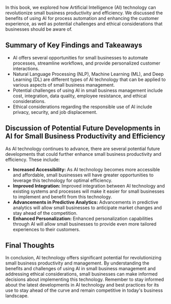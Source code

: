 
In this book, we explored how Artificial Intelligence (AI) technology can revolutionize small business productivity and efficiency. We discussed the benefits of using AI for process automation and enhancing the customer experience, as well as potential challenges and ethical considerations that businesses should be aware of.

Summary of Key Findings and Takeaways
-------------------------------------

* AI offers several opportunities for small businesses to automate processes, streamline workflows, and provide personalized customer interactions.
* Natural Language Processing (NLP), Machine Learning (ML), and Deep Learning (DL) are different types of AI technology that can be applied to various aspects of small business management.
* Potential challenges of using AI in small business management include cost, integration, data quality, employee resistance, and ethical considerations.
* Ethical considerations regarding the responsible use of AI include privacy, security, and job displacement.

Discussion of Potential Future Developments in AI for Small Business Productivity and Efficiency
------------------------------------------------------------------------------------------------

As AI technology continues to advance, there are several potential future developments that could further enhance small business productivity and efficiency. These include:

* **Increased Accessibility:** As AI technology becomes more accessible and affordable, small businesses will have greater opportunities to leverage this technology for optimal efficiency.
* **Improved Integration:** Improved integration between AI technology and existing systems and processes will make it easier for small businesses to implement and benefit from this technology.
* **Advancements in Predictive Analytics:** Advancements in predictive analytics will allow small businesses to anticipate market changes and stay ahead of the competition.
* **Enhanced Personalization:** Enhanced personalization capabilities through AI will allow small businesses to provide even more tailored experiences to their customers.

Final Thoughts
--------------

In conclusion, AI technology offers significant potential for revolutionizing small business productivity and management. By understanding the benefits and challenges of using AI in small business management and addressing ethical considerations, small businesses can make informed decisions about implementing this technology. Remember to stay informed about the latest developments in AI technology and best practices for its use to stay ahead of the curve and remain competitive in today's business landscape.
